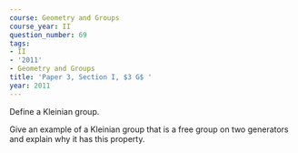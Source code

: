 ```yaml
---
course: Geometry and Groups
course_year: II
question_number: 69
tags:
- II
- '2011'
- Geometry and Groups
title: 'Paper 3, Section I, $3 G$ '
year: 2011
---
```




Define a Kleinian group.

Give an example of a Kleinian group that is a free group on two generators and explain why it has this property.